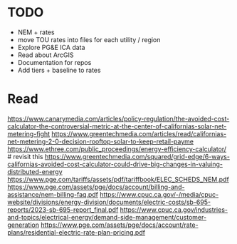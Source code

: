 # TODO
- NEM + rates
- move TOU rates into files for each utility / region
- Explore PG&E ICA data
- Read about ArcGIS
- Documentation for repos
- Add tiers + baseline to rates

# Read
https://www.canarymedia.com/articles/policy-regulation/the-avoided-cost-calculator-the-controversial-metric-at-the-center-of-californias-solar-net-metering-fight
https://www.greentechmedia.com/articles/read/californias-net-metering-2-0-decision-rooftop-solar-to-keep-retail-payme
https://www.ethree.com/public_proceedings/energy-efficiency-calculator/ # revisit this
https://www.greentechmedia.com/squared/grid-edge/6-ways-californias-avoided-cost-calculator-could-drive-big-changes-in-valuing-distributed-energy 
https://www.pge.com/tariffs/assets/pdf/tariffbook/ELEC_SCHEDS_NEM.pdf
https://www.pge.com/assets/pge/docs/account/billing-and-assistance/nem-billing-faq.pdf
https://www.cpuc.ca.gov/-/media/cpuc-website/divisions/energy-division/documents/electric-costs/sb-695-reports/2023-sb-695-report_final.pdf
https://www.cpuc.ca.gov/industries-and-topics/electrical-energy/demand-side-management/customer-generation
https://www.pge.com/assets/pge/docs/account/rate-plans/residential-electric-rate-plan-pricing.pdf 
